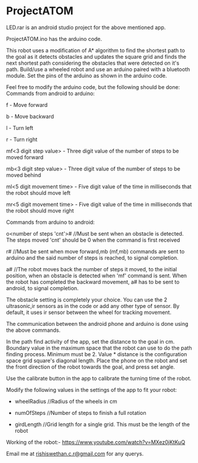 # ProjectATOM

LED.rar is an android studio project for the above mentioned app.

ProjectATOM.ino has the arduino code.

This robot uses a modification of A* algorithm to find the shortest path to the goal as it detects obstacles and updates the square grid and finds the next shortest path considering the obstacles that were detected on it's path.
Build/use a wheeled robot and use an arduino paired with a bluetooth module.
Set the pins of the arduino as shown in the arduino code.

Feel free to modify the arduino code, but the following should be done:
Commands from android to arduino:

  f - Move forward

  b - Move backward
  
  l - Turn left
  
  r - Turn right
  
  mf<3 digit step value> - Three digit value of the number of steps to be moved forward
  
  mb<3 digit step value> - Three digit value of the number of steps to be moved behind
  
  ml<5 digit movement time> - Five digit value of the time in milliseconds that the robot should move left
  
  mr<5 digit movement time> - Five digit value of the time in milliseconds that the robot should move right
  
  
  
Commands from arduino to android:

  o<number of steps 'cnt'># //Must be sent when an obstacle is detected. The steps moved 'cnt' should be 0 when the command is first received
  
  r#      //Must be sent when move forward,mb (mf,mb) commands are sent to arduino and the said number of steps is reached, to signal completion.
  
  a#      //The robot moves back the number of steps it moved, to the initial position, when an obstacle is detected when 'mf' command is sent. When the robot has completed the backward movement, a# has to be sent to android, to signal completion.
      
The obstacle setting is completely your choice. You can use the 2 ultrasonic,ir sensors as in the code or add any other type of sensor.
By default, it uses ir sensor between the wheel for tracking movement.

The communication between the android phone and arduino is done using the above commands.
  

In the path find activity of the app, set the distance to the goal in cm.
Boundary value in the maximum space that the robot can use to do the path finding process. Minimum must be 2.
Value * distance is the configuration space grid square's diagonal length.
Place the phone on the robot and set the front direction of the robot towards the goal, and press set angle.


Use the calibrate button in the app to calibrate the turning time of the robot.

Modify the following values in the settings of the app to fit your robot:


* wheelRadius //Radius of the wheels in cm

* numOfSteps  //Number of steps to finish a full rotation

* girdLength  //Grid length for a single grid. This must be the length of the robot

Working of the robot:- https://www.youtube.com/watch?v=MXez0jKtKuQ

Email me at rishiswethan.c.r@gmail.com for any querys.
